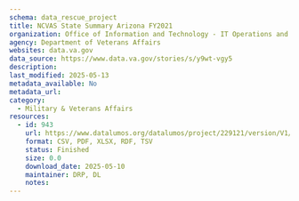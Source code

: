 ```yaml
---
schema: data_rescue_project 
title: NCVAS State Summary Arizona FY2021
organization: Office of Information and Technology - IT Operations and Services (ITOPS)
agency: Department of Veterans Affairs
websites: data.va.gov
data_source: https://www.data.va.gov/stories/s/y9wt-vgy5
description: 
last_modified: 2025-05-13
metadata_available: No
metadata_url: 
category:
  - Military & Veterans Affairs 
resources:
  - id: 943
    url: https://www.datalumos.org/datalumos/project/229121/version/V1/view
    format: CSV, PDF, XLSX, RDF, TSV
    status: Finished
    size: 0.0
    download_date: 2025-05-10
    maintainer: DRP, DL
    notes: 
---
```

